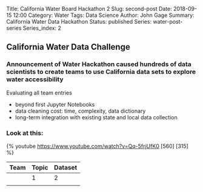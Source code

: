 Title: California Water Board Hackathon 2
Slug: second-post
Date: 2018-09-15 12:00
Category: Water
Tags: Data Science
Author: John Gage
Summary: California Water Data Hackathon
Status: published
Series: water-post-series
Series_index: 2



## California Water Data Challenge ##

### Announcement of Water Hackathon caused hundreds of data scientists to create teams to use California data sets to explore water accessibility

Evaluating all team entries
  - beyond first Jupyter Notebooks
  - data cleaning cost: time, complexity, data dictionary
  - long-term integration with existing state and local data collection


### Look at this:

{% youtube https://www.youtube.com/watch?v=Qq-5frjUfK0 [560] [315] %}

Team|Topic|Dataset|
-----|-----|-------|
      |1   | 2
      |   |  
